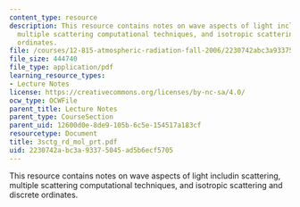 ```yaml
---
content_type: resource
description: This resource contains notes on wave aspects of light includin scattering,
  multiple scattering computational techniques, and isotropic scattering and discrete
  ordinates.
file: /courses/12-815-atmospheric-radiation-fall-2006/2230742abc3a93375045ad5b6ecf5705_3sctg_rd_mol_prt.pdf
file_size: 444740
file_type: application/pdf
learning_resource_types:
- Lecture Notes
license: https://creativecommons.org/licenses/by-nc-sa/4.0/
ocw_type: OCWFile
parent_title: Lecture Notes
parent_type: CourseSection
parent_uid: 12600d0e-8de9-105b-6c5e-154517a183cf
resourcetype: Document
title: 3sctg_rd_mol_prt.pdf
uid: 2230742a-bc3a-9337-5045-ad5b6ecf5705
---
```

This resource contains notes on wave aspects of light includin scattering, multiple scattering computational techniques, and isotropic scattering and discrete ordinates.